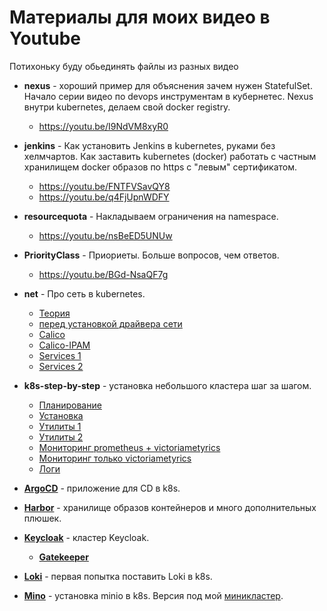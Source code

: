 # Материалы для моих видео в Youtube
Потихоньку буду обьединять файлы из разных видео

* **nexus** - хороший пример для объяснения зачем нужен StatefulSet.
Начало серии видео по devops инструментам в кубернетес.
Nexus внутри kubernetes, делаем свой docker registry.
    * https://youtu.be/I9NdVM8xyR0
* **jenkins** - Как установить Jenkins в kubernetes, руками без хелмчартов.
Как заставить kubernetes (docker) работать с частным хранилищем docker 
образов по https с "левым" сертификатом.  
    * https://youtu.be/FNTFVSavQY8
    * https://youtu.be/q4FjUpnWDFY
* **resourcequota** - Накладываем ограничения на namespace.
   * https://youtu.be/nsBeED5UNUw
* **PriorityClass** - Приориеты. Больше вопросов, чем ответов.
   * https://youtu.be/BGd-NsaQF7g
* **net** - Про сеть в kubernetes.
   * [Теория](https://youtu.be/Xo14qjvbCmU)
   * [перед установкой драйвера сети](https://youtu.be/N_eimgSDB_s) 
   * [Calico](https://youtu.be/GRlMC-7qZv8)
   * [Calico-IPAM](https://youtu.be/4kQB6fR5vm8)
   * [Services 1](https://youtu.be/OWUOHM_08mc)
   * [Services 2](https://youtu.be/OHBv_OdjVIU)
* **k8s-step-by-step** - установка небольшого кластера шаг за шагом.
  * [Планирование](k8s-step-by-step/00-planning/README.md)
  * [Установка](k8s-step-by-step/01-install/README.md)
  * [Утилиты 1](k8s-step-by-step/02-utils/README.md)
  * [Утилиты 2](k8s-step-by-step/03-utils/README.md)
  * [Мониторинг prometheus + victoriametyrics](k8s-step-by-step/04-monitoring%20victoriametrics%20+%20prometheus/README.md)
  * [Мониторинг только victoriametyrics](k8s-step-by-step/05-monitoring%20victoriametrics%20only/README.md)
  * [Логи](k8s-step-by-step/06-logs/README.md)
  
* **[ArgoCD](argocd/README.md)** - приложение для CD в k8s.
* **[Harbor](harbor/README.md)** - хранилище образов контейнеров и много 
дополнительных плюшек.
  
* **[Keycloak](keycloak/README.md)** - кластер Keycloak.
  * **[Gatekeeper](keycloak/gatekeeper/README.md)**
* **[Loki](loki/README.md)** - первая попытка поставить Loki в k8s.
* **[Mino](minio/README.md)** - установка minio в k8s. Версия под мой [миникластер](k8s-step-by-step/00-planning/README.md).